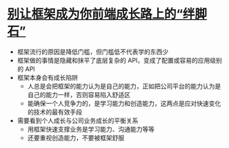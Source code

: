 # [别让框架成为你前端成长路上的“绊脚石”](https://mp.weixin.qq.com/s/NKZS016CCkEnpxRO_YvCWA)

- 框架流行的原因是降低门槛，但门槛低不代表学的东西少
- 框架做的事情是隐藏和抹平了底层复杂的 API，变成了配置或容易的应用级别的 API
- 框架本身会有成长陷阱
  - 人总是会把框架的能力认为是自己的能力，正如把公司平台的能力认为是自己的能力一样，否则容易陷入舒适区
  - 能确保一个人竞争力的，是学习能力和创造能力，这两点是应对快速变化的技术的最有效手段
- 需要看到个人成长与公司业务成长的平衡关系
  - 用框架快速支撑业务是学习能力、沟通能力等等
  - 还要重视创造能力，不要被框架舒服
